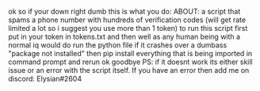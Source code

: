 ok so if your down right dumb this is what you do:
ABOUT: a script that spams a phone number with hundreds of verification codes (will get rate limited a lot so i suggest you use more than 1 token)
to run this script first put in your token in tokens.txt and then well as any human being with a normal iq would do run the python file
if it crashes over a dumbass "package not installed" then pip install everything that is being imported in command prompt and rerun
ok goodbye
PS: if it doesnt work its either skill issue or an error with the script itself. If you have an error then add me on discord: Elysian#2604
